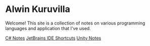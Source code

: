 # Alwin Kuruvilla

Welcome! This site is a collection of notes on various programming languages and application that I've used.

[C# Notes](C#%20Notes.md)
[JetBrains IDE Shortcuts](JetBrains'%20IDE%20Shortcuts.md)
[Unity Notes](Unity%20Notes.md)